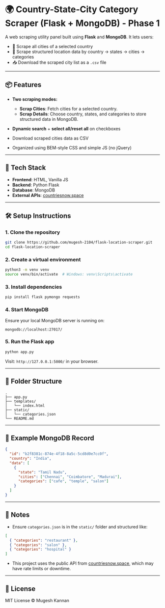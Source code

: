 
# 🌍 Country-State-City Category Scraper (Flask + MongoDB) - Phase 1

A web scraping utility panel built using **Flask** and **MongoDB**. It lets users:
- 📍 Scrape all cities of a selected country
- 🧾 Scrape structured location data by country → states → cities → categories
- 📥 Download the scraped city list as a `.csv` file

---

## 📦 Features

- **Two scraping modes:**
  - **Scrap Cities**: Fetch cities for a selected country.
  - **Scrap Details**: Choose country, states, and categories to store structured data in MongoDB.

- **Dynamic search** + **select all/reset all** on checkboxes
- Download scraped cities data as CSV
- Organized using BEM-style CSS and simple JS (no jQuery)

---

## 🚀 Tech Stack

- **Frontend**: HTML, Vanilla JS
- **Backend**: Python Flask
- **Database**: MongoDB
- **External APIs**: [countriesnow.space](https://countriesnow.space/api/v0.1)

---

## 🛠️ Setup Instructions

### 1. Clone the repository

```bash
git clone https://github.com/mugesh-2104/flask-location-scraper.git
cd flask-location-scraper
```

### 2. Create a virtual environment

```bash
python3 -m venv venv
source venv/bin/activate  # Windows: venv\Scripts\activate
```

### 3. Install dependencies

```bash
pip install flask pymongo requests
```

### 4. Start MongoDB

Ensure your local MongoDB server is running on:

```
mongodb://localhost:27017/
```

### 5. Run the Flask app

```bash
python app.py
```

Visit: `http://127.0.0.1:5000/` in your browser.

---

## 📂 Folder Structure

```
.
├── app.py
├── templates/
│   └── index.html
├── static/
│   └── categories.json
└── README.md
```

---

## 🧪 Example MongoDB Record

```json
{
  "id": "b2f8381c-874e-4f18-8a5c-5cd8d0e7cc0f",
  "country": "India",
  "data": [
    {
      "state": "Tamil Nadu",
      "cities": ["Chennai", "Coimbatore", "Madurai"],
      "categories": ["cafe", "temple", "salon"]
    }
  ]
}
```

---

## 📌 Notes

- Ensure `categories.json` is in the `static/` folder and structured like:
```json
[
  { "categories": "restaurant" },
  { "categories": "salon" },
  { "categories": "hospital" }
]
```

- This project uses the public API from [countriesnow.space](https://countriesnow.space/), which may have rate limits or downtime.

---

## 📄 License

MIT License © Mugesh Kannan

